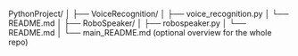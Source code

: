PythonProject/
│
├── VoiceRecognition/
│   ├── voice_recognition.py
│   └── README.md
│
├── RoboSpeaker/
│   ├── robospeaker.py
│   └── README.md
│
└── main_README.md   (optional overview for the whole repo)
